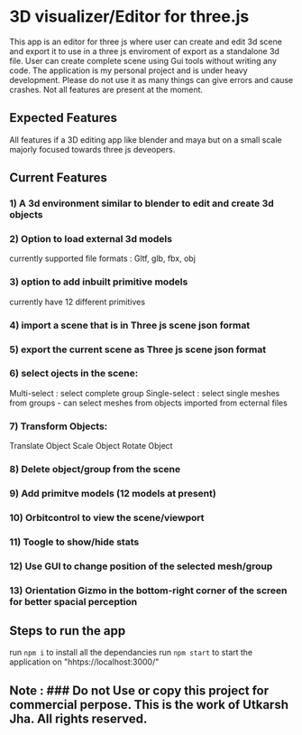 # 3D visualizer/Editor for three.js

This app is an editor for three js where user can create and edit 3d scene and export it to use in a three js enviroment of export as a standalone 3d file.
User can create complete scene using Gui tools without writing any code. The application is my personal project and is under heavy development. Please do not use it as many things can give errors and cause crashes. Not all features are present at the moment.

## Expected Features

All features if a 3D editing app like blender and maya but on a small scale majorly focused towards three js deveopers.

## Current Features

### 1) A 3d environment similar to blender to edit and create 3d objects

### 2) Option to load external 3d models
   currently supported file formats : Gltf, glb, fbx, obj
   
### 3) option to add inbuilt primitive models
   currently have 12 different primitives
   
### 4) import a scene that is in Three js scene json format

### 5) export the current scene as Three js scene json format

### 6) select ojects in the scene:
   Multi-select : select complete group
   Single-select : select single meshes from groups - can select meshes from objects imported from ecternal files
   
### 7) Transform Objects:
   Translate Object
   Scale Object
   Rotate Object
   
### 8) Delete object/group from the scene

### 9) Add primitve models (12 models at present)

### 10) Orbitcontrol to view the scene/viewport

### 11) Toogle to show/hide stats

### 12) Use GUI to change position of the selected mesh/group 

### 13) Orientation Gizmo in the bottom-right corner of the screen for better spacial perception


## Steps to run the app
   run `npm i` to install all the dependancies
   run `npm start` to start the application on "hhtps://localhost:3000/"
   
## Note : ### Do not Use or copy this project for commercial perpose. This is the work of Utkarsh Jha. All rights reserved.
